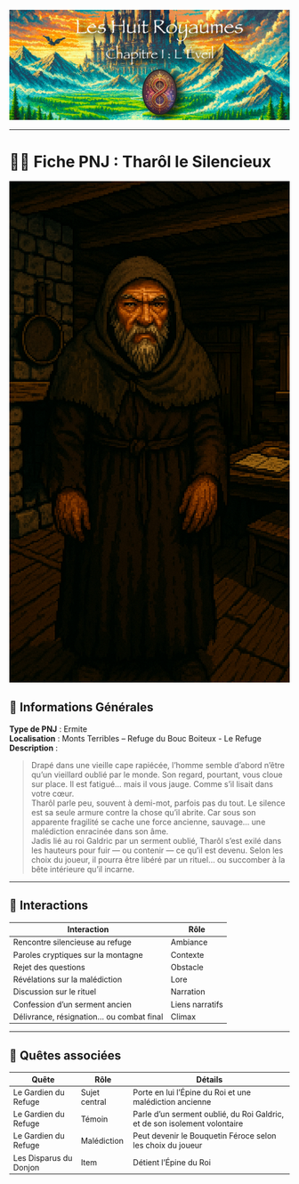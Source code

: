 ![Cover](https://raw.githubusercontent.com/nicolasvauchenet/eightrealms-awakening/refs/heads/main/assets/img/core/cover_documentation.png)

---

# 🧍‍♂️ Fiche PNJ : Tharôl le Silencieux

![tharol-le-silencieux.png](https://raw.githubusercontent.com/nicolasvauchenet/eightrealms-awakening/refs/heads/main/assets/img/chapter1/npc/tharol-le-silencieux.png)

## 🧾 Informations Générales

**Type de PNJ** : Ermite  
**Localisation** : Monts Terribles – Refuge du Bouc Boiteux - Le Refuge  
**Description** :
> Drapé dans une vieille cape rapiécée, l’homme semble d’abord n’être qu’un vieillard oublié par le monde. Son regard,
> pourtant, vous cloue sur place. Il est fatigué… mais il vous jauge. Comme s’il lisait dans votre cœur.  
> Tharôl parle peu, souvent à demi-mot, parfois pas du tout. Le silence est sa seule armure contre la chose qu’il
> abrite. Car sous son apparente fragilité se cache une force ancienne, sauvage… une malédiction enracinée dans son
> âme.  
> Jadis lié au roi Galdric par un serment oublié, Tharôl s’est exilé dans les hauteurs pour fuir — ou contenir — ce
> qu’il est devenu. Selon les choix du joueur, il pourra être libéré par un rituel… ou succomber à la bête intérieure
> qu’il incarne.

---

## 💬 Interactions

| Interaction                              | Rôle            |
|------------------------------------------|-----------------|
| Rencontre silencieuse au refuge          | Ambiance        |
| Paroles cryptiques sur la montagne       | Contexte        |
| Rejet des questions                      | Obstacle        |
| Révélations sur la malédiction           | Lore            |
| Discussion sur le rituel                 | Narration       |
| Confession d’un serment ancien           | Liens narratifs |
| Délivrance, résignation… ou combat final | Climax          |

---

## 📜 Quêtes associées

| Quête                  | Rôle          | Détails                                                                   |
|------------------------|---------------|---------------------------------------------------------------------------|
| Le Gardien du Refuge   | Sujet central | Porte en lui l’Épine du Roi et une malédiction ancienne                   |
| Le Gardien du Refuge   | Témoin        | Parle d’un serment oublié, du Roi Galdric, et de son isolement volontaire |
| Le Gardien du Refuge   | Malédiction   | Peut devenir le Bouquetin Féroce selon les choix du joueur                |
| Les Disparus du Donjon | Item          | Détient l’Épine du Roi                                                    |
